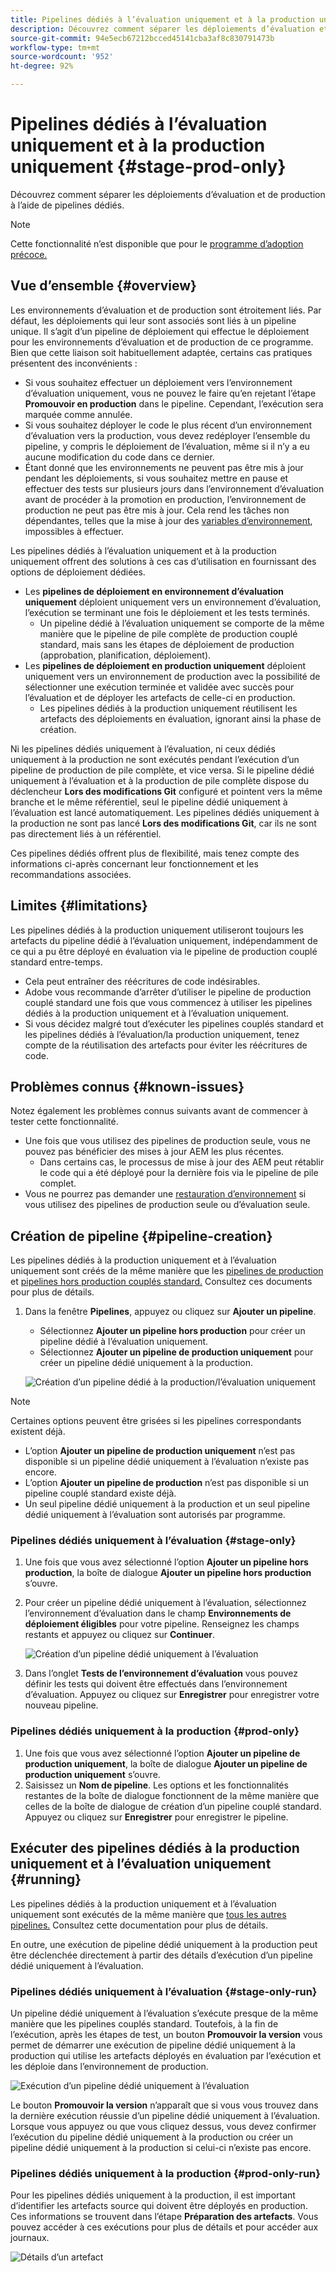 ```yaml
---
title: Pipelines dédiés à l’évaluation uniquement et à la production uniquement
description: Découvrez comment séparer les déploiements d’évaluation et de production à l’aide de pipelines dédiés.
source-git-commit: 94e5ecb67212bcced45141cba3af8c830791473b
workflow-type: tm+mt
source-wordcount: '952'
ht-degree: 92%

---
```



# Pipelines dédiés à l’évaluation uniquement et à la production uniquement {#stage-prod-only}

Découvrez comment séparer les déploiements d’évaluation et de production à l’aide de pipelines dédiés.

>[!NOTE]
>
>Cette fonctionnalité n’est disponible que pour le [programme d’adoption précoce.](/help/implementing/cloud-manager/release-notes/current.md#early-adoption)

## Vue d’ensemble {#overview}

Les environnements d’évaluation et de production sont étroitement liés. Par défaut, les déploiements qui leur sont associés sont liés à un pipeline unique. Il s’agit d’un pipeline de déploiement qui effectue le déploiement pour les environnements d’évaluation et de production de ce programme. Bien que cette liaison soit habituellement adaptée, certains cas pratiques présentent des inconvénients :

* Si vous souhaitez effectuer un déploiement vers l’environnement d’évaluation uniquement, vous ne pouvez le faire qu’en rejetant l’étape **Promouvoir en production** dans le pipeline. Cependant, l’exécution sera marquée comme annulée.
* Si vous souhaitez déployer le code le plus récent d’un environnement d’évaluation vers la production, vous devez redéployer l’ensemble du pipeline, y compris le déploiement de l’évaluation, même si il n’y a eu aucune modification du code dans ce dernier.
* Étant donné que les environnements ne peuvent pas être mis à jour pendant les déploiements, si vous souhaitez mettre en pause et effectuer des tests sur plusieurs jours dans l’environnement d’évaluation avant de procéder à la promotion en production, l’environnement de production ne peut pas être mis à jour. Cela rend les tâches non dépendantes, telles que la mise à jour des [variables d’environnement](/help/implementing/cloud-manager/getting-access-to-aem-in-cloud/build-environment-details.md#environment-variables), impossibles à effectuer.

Les pipelines dédiés à l’évaluation uniquement et à la production uniquement offrent des solutions à ces cas d’utilisation en fournissant des options de déploiement dédiées.

* Les **pipelines de déploiement en environnement d’évaluation uniquement** déploient uniquement vers un environnement d’évaluation, l’exécution se terminant une fois le déploiement et les tests terminés.
   * Un pipeline dédié à l’évaluation uniquement se comporte de la même manière que le pipeline de pile complète de production couplé standard, mais sans les étapes de déploiement de production (approbation, planification, déploiement).
* Les **pipelines de déploiement en production uniquement** déploient uniquement vers un environnement de production avec la possibilité de sélectionner une exécution terminée et validée avec succès pour l’évaluation et de déployer les artefacts de celle-ci en production.
   * Les pipelines dédiés à la production uniquement réutilisent les artefacts des déploiements en évaluation, ignorant ainsi la phase de création.

Ni les pipelines dédiés uniquement à l’évaluation, ni ceux dédiés uniquement à la production ne sont exécutés pendant l’exécution d’un pipeline de production de pile complète, et vice versa. Si le pipeline dédié uniquement à l’évaluation et à la production de pile complète dispose du déclencheur **Lors des modifications Git** configuré et pointent vers la même branche et le même référentiel, seul le pipeline dédié uniquement à l’évaluation est lancé automatiquement. Les pipelines dédiés uniquement à la production ne sont pas lancé **Lors des modifications Git**, car ils ne sont pas directement liés à un référentiel.

Ces pipelines dédiés offrent plus de flexibilité, mais tenez compte des informations ci-après concernant leur fonctionnement et les recommandations associées.

## Limites {#limitations}

Les pipelines dédiés à la production uniquement utiliseront toujours les artefacts du pipeline dédié à l’évaluation uniquement, indépendamment de ce qui a pu être déployé en évaluation via le pipeline de production couplé standard entre-temps.

* Cela peut entraîner des réécritures de code indésirables.
* Adobe vous recommande d’arrêter d’utiliser le pipeline de production couplé standard une fois que vous commencez à utiliser les pipelines dédiés à la production uniquement et à l’évaluation uniquement.
* Si vous décidez malgré tout d’exécuter les pipelines couplés standard et les pipelines dédiés à l’évaluation/la production uniquement, tenez compte de la réutilisation des artefacts pour éviter les réécritures de code.

## Problèmes connus {#known-issues}

Notez également les problèmes connus suivants avant de commencer à tester cette fonctionnalité.

* Une fois que vous utilisez des pipelines de production seule, vous ne pouvez pas bénéficier des mises à jour AEM les plus récentes.
   * Dans certains cas, le processus de mise à jour des AEM peut rétablir le code qui a été déployé pour la dernière fois via le pipeline de pile complet.
* Vous ne pourrez pas demander une [restauration d’environnement](/help/operations/restore.md#offsite-backup) si vous utilisez des pipelines de production seule ou d’évaluation seule.

## Création de pipeline {#pipeline-creation}

Les pipelines dédiés à la production uniquement et à l’évaluation uniquement sont créés de la même manière que les [pipelines de production](/help/implementing/cloud-manager/configuring-pipelines/configuring-production-pipelines.md) et [pipelines hors production couplés standard.](/help/implementing/cloud-manager/configuring-pipelines/configuring-non-production-pipelines.md) Consultez ces documents pour plus de détails.

1. Dans la fenêtre **Pipelines**, appuyez ou cliquez sur **Ajouter un pipeline**.

   * Sélectionnez **Ajouter un pipeline hors production** pour créer un pipeline dédié à l’évaluation uniquement.
   * Sélectionnez **Ajouter un pipeline de production uniquement** pour créer un pipeline dédié uniquement à la production.

   ![Création d’un pipeline dédié à la production/l’évaluation uniquement](assets/prod-stage-pipelines.png)

>[!NOTE]
>
>Certaines options peuvent être grisées si les pipelines correspondants existent déjà.
>
>* L’option **Ajouter un pipeline de production uniquement** n’est pas disponible si un pipeline dédié uniquement à l’évaluation n’existe pas encore.
>* L’option **Ajouter un pipeline de production** n’est pas disponible si un pipeline couplé standard existe déjà.
>* Un seul pipeline dédié uniquement à la production et un seul pipeline dédié uniquement à l’évaluation sont autorisés par programme.

### Pipelines dédiés uniquement à l’évaluation {#stage-only}

1. Une fois que vous avez sélectionné l’option **Ajouter un pipeline hors production**, la boîte de dialogue **Ajouter un pipeline hors production** s’ouvre.
1. Pour créer un pipeline dédié uniquement à l’évaluation, sélectionnez l’environnement d’évaluation dans le champ **Environnements de déploiement éligibles** pour votre pipeline. Renseignez les champs restants et appuyez ou cliquez sur **Continuer**.

   ![Création d’un pipeline dédié uniquement à l’évaluation](assets/stage-only.png)

1. Dans l’onglet **Tests de l’environnement d’évaluation** vous pouvez définir les tests qui doivent être effectués dans l’environnement d’évaluation. Appuyez ou cliquez sur **Enregistrer** pour enregistrer votre nouveau pipeline.

### Pipelines dédiés uniquement à la production {#prod-only}

1. Une fois que vous avez sélectionné l’option **Ajouter un pipeline de production uniquement**, la boîte de dialogue **Ajouter un pipeline de production uniquement** s’ouvre.
1. Saisissez un **Nom de pipeline**. Les options et les fonctionnalités restantes de la boîte de dialogue fonctionnent de la même manière que celles de la boîte de dialogue de création d’un pipeline couplé standard. Appuyez ou cliquez sur **Enregistrer** pour enregistrer le pipeline.

## Exécuter des pipelines dédiés à la production uniquement et à l’évaluation uniquement {#running}

Les pipelines dédiés à la production uniquement et à l’évaluation uniquement sont exécutés de la même manière que [tous les autres pipelines.](/help/implementing/cloud-manager/configuring-pipelines/managing-pipelines.md#running-pipelines) Consultez cette documentation pour plus de détails.

En outre, une exécution de pipeline dédié uniquement à la production peut être déclenchée directement à partir des détails d’exécution d’un pipeline dédié uniquement à l’évaluation.

### Pipelines dédiés uniquement à l’évaluation {#stage-only-run}

Un pipeline dédié uniquement à l’évaluation s’exécute presque de la même manière que les pipelines couplés standard. Toutefois, à la fin de l’exécution, après les étapes de test, un bouton **Promouvoir la version** vous permet de démarrer une exécution de pipeline dédié uniquement à la production qui utilise les artefacts déployés en évaluation par l’exécution et les déploie dans l’environnement de production.

![Exécution d’un pipeline dédié uniquement à l’évaluation](assets/stage-only-pipeline-run.png)

Le bouton **Promouvoir la version** n’apparaît que si vous vous trouvez dans la dernière exécution réussie d’un pipeline dédié uniquement à l’évaluation. Lorsque vous appuyez ou que vous cliquez dessus, vous devez confirmer l’exécution du pipeline dédié uniquement à la production ou créer un pipeline dédié uniquement à la production si celui-ci n’existe pas encore.

### Pipelines dédiés uniquement à la production {#prod-only-run}

Pour les pipelines dédiés uniquement à la production, il est important d’identifier les artefacts source qui doivent être déployés en production. Ces informations se trouvent dans l’étape **Préparation des artefacts**. Vous pouvez accéder à ces exécutions pour plus de détails et pour accéder aux journaux.

![Détails d’un artefact](assets/prod-only-pipeline-run.png)
